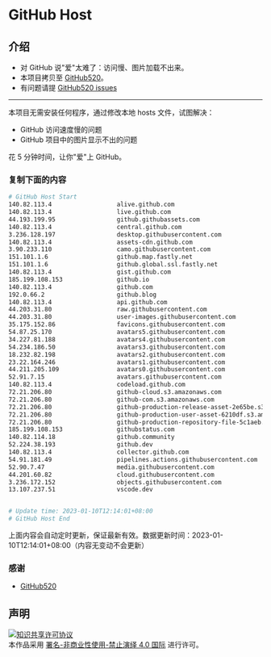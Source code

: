 # GitHub Host
## 介绍
- 对 GitHub 说"爱"太难了：访问慢、图片加载不出来。
- 本项目拷贝至 [GitHub520](https://github.com/521xueweihan/GitHub520)。
- 有问题请提 [GitHub520 issues](https://github.com/521xueweihan/GitHub520/issues/new)

---

本项目无需安装任何程序，通过修改本地 hosts 文件，试图解决：
- GitHub 访问速度慢的问题
- GitHub 项目中的图片显示不出的问题

花 5 分钟时间，让你"爱"上 GitHub。

### 复制下面的内容
```bash
# GitHub Host Start
140.82.113.4                  alive.github.com
140.82.113.4                  live.github.com
44.193.199.95                 github.githubassets.com
140.82.113.4                  central.github.com
3.236.128.197                 desktop.githubusercontent.com
140.82.113.4                  assets-cdn.github.com
3.90.233.110                  camo.githubusercontent.com
151.101.1.6                   github.map.fastly.net
151.101.1.6                   github.global.ssl.fastly.net
140.82.113.4                  gist.github.com
185.199.108.153               github.io
140.82.113.4                  github.com
192.0.66.2                    github.blog
140.82.113.4                  api.github.com
44.203.31.80                  raw.githubusercontent.com
44.203.31.80                  user-images.githubusercontent.com
35.175.152.86                 favicons.githubusercontent.com
54.87.25.170                  avatars5.githubusercontent.com
34.227.81.188                 avatars4.githubusercontent.com
54.234.186.50                 avatars3.githubusercontent.com
18.232.82.198                 avatars2.githubusercontent.com
23.22.164.246                 avatars1.githubusercontent.com
44.211.205.109                avatars0.githubusercontent.com
52.91.7.15                    avatars.githubusercontent.com
140.82.113.4                  codeload.github.com
72.21.206.80                  github-cloud.s3.amazonaws.com
72.21.206.80                  github-com.s3.amazonaws.com
72.21.206.80                  github-production-release-asset-2e65be.s3.amazonaws.com
72.21.206.80                  github-production-user-asset-6210df.s3.amazonaws.com
72.21.206.80                  github-production-repository-file-5c1aeb.s3.amazonaws.com
185.199.108.153               githubstatus.com
140.82.114.18                 github.community
52.224.38.193                 github.dev
140.82.113.4                  collector.github.com
54.91.181.49                  pipelines.actions.githubusercontent.com
52.90.7.47                    media.githubusercontent.com
44.201.60.82                  cloud.githubusercontent.com
3.236.172.152                 objects.githubusercontent.com
13.107.237.51                 vscode.dev


# Update time: 2023-01-10T12:14:01+08:00
# GitHub Host End

```
上面内容会自动定时更新，保证最新有效。数据更新时间：2023-01-10T12:14:01+08:00（内容无变动不会更新）

### 感谢

- [GitHub520](https://github.com/521xueweihan/GitHub520)

## 声明
<a rel="license" href="https://creativecommons.org/licenses/by-nc-nd/4.0/deed.zh"><img alt="知识共享许可协议" style="border-width: 0" src="https://licensebuttons.net/l/by-nc-nd/4.0/88x31.png"></a><br>本作品采用 <a rel="license" href="https://creativecommons.org/licenses/by-nc-nd/4.0/deed.zh">署名-非商业性使用-禁止演绎 4.0 国际</a> 进行许可。